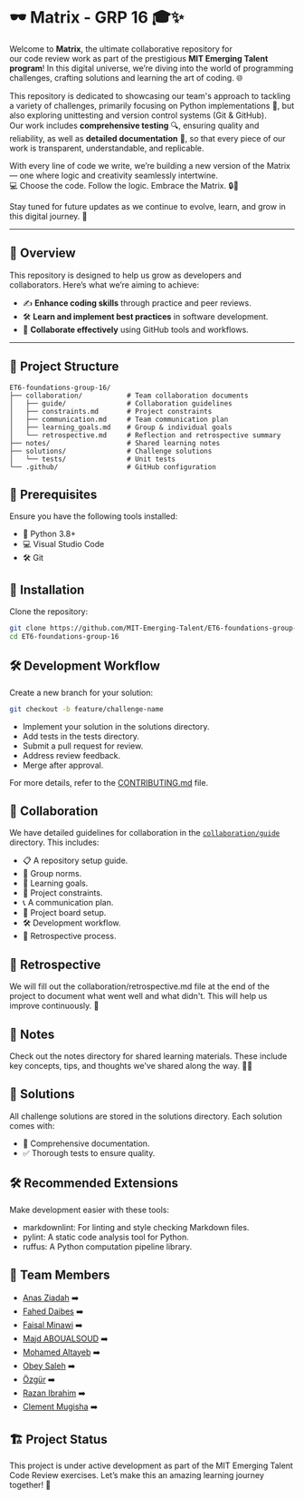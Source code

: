 # 🕶️ Matrix - GRP 16 🎓✨  

Welcome to **Matrix**, the ultimate collaborative repository for  
our code review work as part of the prestigious **MIT Emerging Talent program**!
In this digital universe, we’re diving into the world of programming
challenges, crafting solutions and learning the art of coding. 🌐  

This repository is dedicated to showcasing our team's approach to tackling a
variety of challenges, primarily focusing on Python implementations 🐍,
but also exploring unittesting and version control systems (Git & GitHub).  
Our work includes **comprehensive testing** 🔍, ensuring quality and reliability,
as well as **detailed documentation** 📝, so that every piece of our work is transparent, understandable, and replicable.  

With every line of code we write, we’re building a new version of the Matrix — one where logic and creativity seamlessly intertwine.  
💻 Choose the code. Follow the logic. Embrace the Matrix. 🔒🌱

Stay tuned for future updates as we continue to evolve, learn, and grow in this digital journey. 🚀  

---

## 🌟 Overview  

This repository is designed to help us grow as developers and collaborators.
Here’s what we’re aiming to achieve:  

- ✍️ **Enhance coding skills** through practice and peer reviews.  
- 🛠️ **Learn and implement best practices** in software development.  
- 🤝 **Collaborate effectively** using GitHub tools and workflows.  

---

## 📁 Project Structure  

```plaintext
ET6-foundations-group-16/
├── collaboration/           # Team collaboration documents  
│   ├── guide/               # Collaboration guidelines  
│   ├── constraints.md       # Project constraints  
│   ├── communication.md     # Team communication plan  
│   ├── learning_goals.md    # Group & individual goals  
│   └── retrospective.md     # Reflection and retrospective summary  
├── notes/                   # Shared learning notes  
├── solutions/               # Challenge solutions  
│   └── tests/               # Unit tests  
└── .github/                 # GitHub configuration  
```

## 🔧 Prerequisites  

Ensure you have the following tools installed:  

- 🐍 Python 3.8+  
- 💻 Visual Studio Code  
- 🛠️ Git  

## 💾 Installation  

Clone the repository:  

```bash
git clone https://github.com/MIT-Emerging-Talent/ET6-foundations-group-16.git 
cd ET6-foundations-group-16  
```

## 🛠️ Development Workflow

Create a new branch for your solution:

```bash
git checkout -b feature/challenge-name
```

- Implement your solution in the solutions directory.  
- Add tests in the tests directory.  
- Submit a pull request for review.  
- Address review feedback.  
- Merge after approval.  

For more details, refer to the [CONTRIBUTING.md](./CONTRIBUTING.md) file.

## 🤝 Collaboration

We have detailed guidelines for collaboration in the
[`collaboration/guide`](./collaboration/guide) directory.
This includes:

- 📋 A repository setup guide.
- 📜 Group norms.
- 🎯 Learning goals.
- 🚧 Project constraints.
- 📞 A communication plan.
- 📅 Project board setup.
- 🛠️ Development workflow.
- 🔄 Retrospective process.

## 🔄 Retrospective

We will fill out the collaboration/retrospective.md file at the end of the
project to document what went well and what didn't.
This will help us improve continuously. 🌱

## 📘 Notes

Check out the notes directory for shared learning materials.
These include key concepts, tips, and thoughts we've shared along the way. 🧠✨

## 🧩 Solutions

All challenge solutions are stored in the solutions directory.
Each solution comes with:

- 📝 Comprehensive documentation.
- ✅ Thorough tests to ensure quality.

## 🛠️ Recommended Extensions

Make development easier with these tools:

- markdownlint: For linting and style checking Markdown files.
- pylint: A static code analysis tool for Python.
- ruffus: A Python computation pipeline library.

## 👥 Team Members

- [Anas Ziadah](https://github.com/ziadahanass) ➡️
- [Fahed Daibes](https://github.com/RandomProjects-db) ➡️
- [Faisal Minawi](https://github.com/FaisalMinawi) ➡️
- [Majd ABOUALSOUD](https://github.com/majdadel20) ➡️
- [Mohamed Altayeb](https://github.com/Mo-Altayeb) ➡️
- [Obey Saleh](https://github.com/ObayCipher) ➡️
- [Özgür](https://github.com/ozgurozbekuk) ➡️
- [Razan Ibrahim](https://github.com/Razan-O-Elobeid) ➡️
- [Clement Mugisha](https://github.com/Bikaze) ➡️

## 🏗️ Project Status

This project is under active development as part of the MIT Emerging Talent Code
Review exercises. Let’s make this an amazing learning journey together! 🌟

